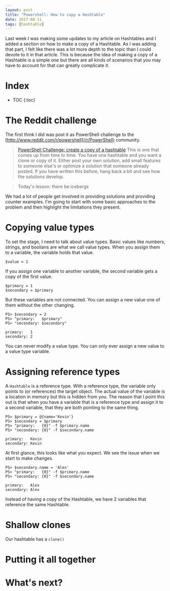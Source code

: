 ```yaml
---
layout: post
title: "Powershell: How to copy a Hashtable"
date: 2017-08-11
tags: [hashtable]
---
```


Last week I was making some updates to my article on Hashtables and I added a section on how to make a copy of a Hashtable. As I was adding that part, I felt like there was a lot more depth to the topic than I could devote to it in that article. This is because the idea of making a copy of a Hashtable is a simple one but there are all kinds of scenarios that you may have to account for that can greatly complicate it.

<!--more-->

# Index

* TOC
{:toc}

# The Reddit challenge

The first think I did was post it as PowerShell challenge to the [http://www.reddit.com/r/powershell](/r/PowerShell) community.

> [PowerShell Challenge: create a copy of a hashtable](https://www.reddit.com/r/PowerShell/comments/6rq03i/powershell_challenge_create_a_copy_of_a_hashtable/)
> This is one that comes up from time to time. You have one hashtable and you want a clone or copy of it. Either post your own solution, add small features to someone else's or optimize a solution that someone already posted. If you have written this before, hang back a bit and see how the solutions develop.

> Today's lesson: there be icebergs

We had a lot of people get involved in providing solutions and providing counter examples. I'm going to start with some basic approaches to the problem and then highlight the limitations they present.

# Copying value types

To set the stage, I need to talk about value types. Basic values like numbers, strings, and boolians are what we call value types. When you assign them to a variable, the variable holds that value.

    $value = 1

If you assign one variable to another variable, the second variable gets a copy of the first value.

    $primary = 1
    $secondary = $primary
    
But these variables are not connected. You can assign a new value one of them without the other changing.

    PS> $secondary = 2
    PS> "primary:   $primary"
    PS> "secondary: $secondary"

    primary:   1
    secondary: 2

You can never modify a value type. You can only ever assign a new value to a value type variable. 

# Assigning reference types

A `Hashtable` is a reference type. With a reference type, the variable only points to (or references) the target object. The actual value of the variable is a location in memory but this is hidden from you. The reason that I point this out is that when you have a variable that is a reference type and assign it to a second variable, that they are both pointing to the same thing.

    PS> $primary = @{name='Kevin'}
    PS> $secondary = $primary
    PS> "primary:   {0}" -f $primary.name
    PS> "secondary: {0}" -f $secondary.name

    primary:   Kevin
    secondary: Kevin

At first glance, this looks like what you expect. We see the issue when we start to make changes.

    PS> $secondary.name = 'Alex'
    PS> "primary:   {0}" -f $primary.name
    PS> "secondary: {0}" -f $secondary.name

    primary:   Alex
    secondary: Alex

Instead of having a copy of the Hashtable, we have 2 variables that reference the same Hashtable.

# Shallow clones

Our hashtable has a `clone()`

# Putting it all together


# What's next?


